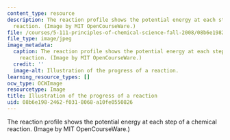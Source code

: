 ```yaml
---
content_type: resource
description: The reaction profile shows the potential energy at each step of a chemical
  reaction. (Image by MIT OpenCourseWare.)
file: /courses/5-111-principles-of-chemical-science-fall-2008/08b6e1982462f0318068a10fe0550826_5-111f08.jpg
file_type: image/jpeg
image_metadata:
  caption: The reaction profile shows the potential energy at each step of a chemical
    reaction. (Image by MIT OpenCourseWare.)
  credit: ''
  image-alt: Illustration of the progress of a reaction.
learning_resource_types: []
ocw_type: OCWImage
resourcetype: Image
title: Illustration of the progress of a reaction
uid: 08b6e198-2462-f031-8068-a10fe0550826
---
```

The reaction profile shows the potential energy at each step of a chemical reaction. (Image by MIT OpenCourseWare.)

